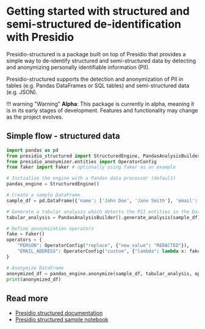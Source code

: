 # Getting started with structured and semi-structured de-identification with Presidio

Presidio-structured is a package built on top of Presidio that provides a simple way to de-identify structured and semi-structured data by detecting and anonymizing personally identifiable information (PII).

Presidio-structured supports the detection and anonymization of PII in tables (e.g. Pandas DataFrames or SQL tables) and semi-structured data (e.g. JSON).

!!! warning "Warning"
    **Alpha**: This package is currently in alpha, meaning it is in its early stages of development. Features and functionality may change as the project evolves.

## Simple flow - structured data

```python
import pandas as pd
from presidio_structured import StructuredEngine, PandasAnalysisBuilder
from presidio_anonymizer.entities import OperatorConfig
from faker import Faker # optionally using faker as an example

# Initialize the engine with a Pandas data processor (default)
pandas_engine = StructuredEngine()

# Create a sample DataFrame
sample_df = pd.DataFrame({'name': ['John Doe', 'Jane Smith'], 'email': ['john.doe@example.com', 'jane.smith@example.com']})

# Generate a tabular analysis which detects the PII entities in the DataFrame.
tabular_analysis = PandasAnalysisBuilder().generate_analysis(sample_df)

# Define anonymization operators
fake = Faker()
operators = {
    "PERSON": OperatorConfig("replace", {"new_value": "REDACTED"}),
    "EMAIL_ADDRESS": OperatorConfig("custom", {"lambda": lambda x: fake.safe_email()})
}

# Anonymize DataFrame
anonymized_df = pandas_engine.anonymize(sample_df, tabular_analysis, operators=operators)
print(anonymized_df)
```

## Read more

- [Presidio structured documentation](../structured/index.md)
- [Presidio structured sample notebook](../samples/python/example_structured.ipynb)
